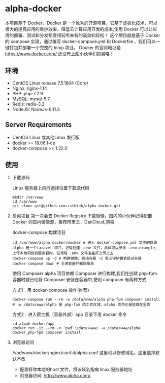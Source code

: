 # alpha-docker 

本项目基于 Docker，Docker 是一个优秀的开源项目，它基于虚拟化技术，可以极大的提高应用的维护效率，降低云计算应用开发的成本,使用 Docker 可以让应用的部署、测试和分发都变得前所未有的高效和轻松！
这个项目就是基于 Docker 的 compose 实现，通过编写 docker-compose.yml 和 Dockerfile ，我们可以一键打包并部署一个完整的 lnmp 项目。
Docker 的官网地址是 https://www.docker.com/ 还没有上船小伙伴们抓紧咯！

## 环境

* CentOS Linux release 7.5.1804 (Core)
* Nginx: nginx-1.14
* PHP: php-7.2.9
* MySQL: mysql-5.7
* Redis: redis-3.2
* NodeJS: NodeJs-8.11.4
 
## Server Requirements
* CentOS Linux 或其他Linux 发行版
* docker >= 18.06.1-ce
* docker-compose >= 1.22.0

## 使用

1. 下载源码 
    
    Linux 服务器上自行选择位置下载源代码
    
    ```
    mkdir /var/www
    cd /var/www 
    git clone git@github.com:csthink/alpha-docker.git
    ```
    
2. 启动项目
    第一次会去 Docker Registry 下载镜像，国内的小伙伴记得配置 Docker 的国内镜像源，推荐阿里云，DaoCloud,网易
    
    docker-compose 构建项目 
    
    ```
    cd /var/www/alpha-docker/docker # 进入 docker-compose.yml 文件的目录
    alpha 是一个Laravel 项目，记得创建 .env 文件，具体可以参考 .env.example,上传本地项目到服务器时，记得将 .env 文件准备好上传上去
    docker-compose up -d # 构建镜像，启动容器 -d 表示守护模式启动容器
    docker-compose down # 关闭容器并删除服务
    ```
    
    使用 Composer
    alpha 项目依赖 Composer 进行构建,我们在创建 php-fpm 容器时就已经将 Composer 安装在容器中,使用 composer 有两种方式
    
    方式1：用 docker-compose 操作(推荐)
    
    ```
    docker-compose run --rm -w /data/www/alpha php-fpm composer install
    # -w /data/www/alpha 是 php-fpm 的工作区域，alpha 项目也是挂载在里面
    ```
    
    方式2：进入宿主机（容器外部）app 目录下用 docker 命令
    
    ```
    cd alpah-docker/app
    docker run -it --rm -v `pwd`:/data/www/ -w /data/www/alpha docker_php-fpm composer install
    ```
     
3. 浏览器访问
    
    /var/www/docker/nginx/conf.d/alpha.conf 这里可以修改域名，这里选择默认不改
    * 配置好你本地的host 文件，将该域名指向 linux 服务器地址
    * 浏览器访问: http://www.alpha.com/  